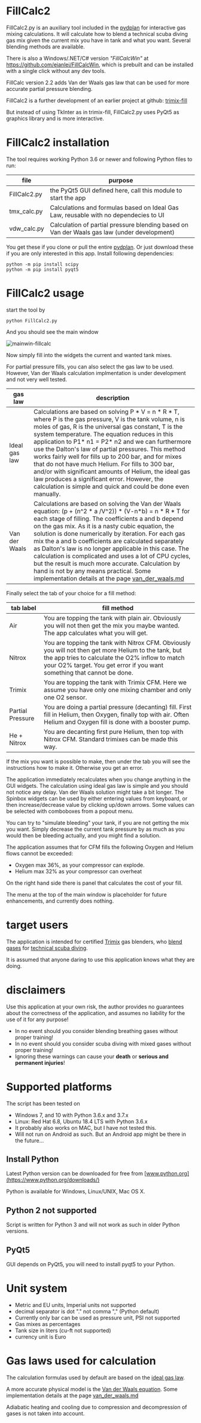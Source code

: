 # FillCalc2
FillCalc2.py is an auxiliary tool included in the [pydplan](https://github.com/eianlei/pydplan) for interactive gas mixing calculations.
It will calculate how to blend a technical scuba diving gas mix given the current mix you have in tank and what you want. Several blending methods are available.

There is also a Windows/.NET/C# version _"FillCalcWin"_ at https://github.com/eianlei/FillCalcWin, which is prebuilt and can be installed with a single click without any dev tools.

FillCalc version 2.2 adds Van der Waals gas law that can be used for more accurate partial pressure blending.   

FillCalc2 is a further development of an earlier project at github:
[trimix-fill](https://github.com/eianlei/trimix-fill)

But instead of using TkInter as in trimix-fill, FillCalc2.py uses PyQt5 as graphics library and is more interactive.

# FillCalc2 installation
The tool requires working Python 3.6 or newer and following Python files to run:

file | purpose
------------ | -------------
FillCalc2.py | the PyQt5 GUI defined here, call this module to start the app
tmx_calc.py | Calculations and formulas based on Ideal Gas Law, reusable with no dependecies to UI
vdw_calc.py | Calculation of partial pressure blending based on Van der Waals gas law (under development)

You get these if you clone or pull the entire [pydplan](https://github.com/eianlei/pydplan). Or just download these if you are only interested in this app.
Install following dependencies:

    python -m pip install scipy
    python -m pip install pyqt5

# FillCalc2 usage
start the tool by

    python FillCalc2.py
And you should see the main window

![mainwin-fillcalc](fillcalc2.1.jpg)


Now simply fill into the widgets the  current and wanted tank mixes.

For partial pressure fills, you can also select the gas law to be used. However, Van der Waals calculation implmentation is under development and not very well tested.

gas law | description
------------ | -------------
Ideal gas law | Calculations are based on solving P * V = n * R * T, where P is the gas pressure, V is the tank volume, n is moles of gas, R is the universal gas constant, T is the system temperature. The equation reduces in this application to P1* n1 = P2* n2 and we can furthermore use the Dalton's law of partial pressures. This method works fairly well for fills up to 200 bar, and for mixes that do not have much Helium. For fills to 300 bar, and/or with significant amounts of Helium, the ideal gas law produces a significant error. However, the calculation is simple and quick and could be done even manually.
Van der Waals | Calculations are based on solving the Van der Waals equation: (p + (n^2 * a /V^2)) * (V-n*b) = n * R * T for each stage of filling. The coefficients a and b depend on the gas mix. As it is a nasty cubic equation, the solution is done numerically by iteration. For each gas mix the a and b coefficients are calculated separately as Dalton's law is no longer applicable in this case. The calculation is complicated and uses a lot of CPU cycles, but the result is much more accurate. Calculation by hand is not by any means practical. Some implementation details at the page [van_der_waals.md](van_der_waals.md)

Finally select the tab of your choice for a fill method:

tab label | fill method
------------ | -------------
Air | You are topping the tank with plain air. Obviously you will not then get the mix you maybe wanted. The app calculates what you will get.
Nitrox |  You are topping the tank with Nitrox CFM. Obviously you will not then get more Helium to the tank, but the app tries to calculate the O2% inflow to match your O2% target. You get error if you want something that cannot be done.
Trimix | You are topping the tank with Trimix CFM. Here we assume you have only one mixing chamber and only one O2 sensor.
Partial Pressure | You are doing a partial pressure (decanting) fill. First fill in Helium, then Oxygen, finally top with air. Often Helium and Oxygen fill is done with a booster pump.
He + Nitrox | You are decanting first pure Helium, then top with Nitrox CFM. Standard trimixes can be made this way.

If the mix you want is possible to make, then under the tab you will see the instructions how to make it. Otherwise you get an error.

The application immediately recalculates when you change anything in the GUI widgets. The calculation using ideal gas law is simple and you should not notice any delay. Van der Waals solution might take a bit longer. The Spinbox widgets can be used by either entering values from keyboard, or then increase/decrease value by clicking up/down arrows. Some values can be selected with comboboxes from a popout menu.

You can try to "simulate bleeding" your tank, if you are not getting the mix you want. Simply decrease the current tank pressure by as much as you would then be bleeding actually, and you might find a solution.

The application assumes that for CFM fills the following Oxygen and Helium flows cannot be exceeded:
- Oxygen max 36%, as your compressor can explode.
- Helium max 32% as your compressor can overheat

On the right hand side there is panel that calculates the cost of your fill.

The menu at the top of the main window is placeholder for future enhancements, and currently does nothing.

# target users
The application is intended for certified [Trimix](https://en.wikipedia.org/wiki/Trimix_(breathing_gas)) gas blenders, who [blend gases](https://en.wikipedia.org/wiki/Gas_blending_for_scuba_diving) for [technical scuba diving](https://en.wikipedia.org/wiki/Technical_diving).

It is assumed that anyone daring to use this application knows what they are doing.

# disclaimers
Use this application at your own risk, the author provides no guarantees about the correctness of the application, and assumes no liability for the use of it for any purpose!

* In no event should you consider blending breathing gases without proper training!
* In no event should you consider scuba diving with mixed gases without proper training!
* Ignoring these warnings can cause your **death** or **serious and permanent injuries**!

# Supported platforms
The script has been tested on
* Windows 7, and 10 with Python 3.6.x and 3.7.x
* Linux: Red Hat 6.8, Ubuntu 18.4 LTS  with Python 3.6.x
* It probably also works on MAC, but I have not tested this.
* Will not run on Android as such. But an Android app might be there in the future...

## Install Python
Latest Python version can be downloaded for free from [www.python.org](https://www.python.org/downloads/)

Python is available for Windows, Linux/UNIX, Mac OS X.

## Python 2 not supported
Script is written for Python 3 and will not work as such in older Python versions.

## PyQt5
GUI depends on PyQt5, you will need to install pyqt5 to your Python.

# Unit system
* Metric and EU units, Imperial units not supported
* decimal separator is dot "." not comma "," (Python default)
* Currently only bar can be used as pressure unit, PSI not supported
* Gas mixes as percentages
* Tank size in liters (cu-ft not supported)
* currency unit is Euro

# Gas laws used for calculation
The calculation formulas used by default are based on the [ideal gas law](https://en.wikipedia.org/wiki/Ideal_gas_law).

A more accurate physical model is the [Van der Waals equation](https://en.wikipedia.org/wiki/Van_der_Waals_equation). Some implementation details at the page [van_der_waals.md](van_der_waals.md)

Adiabatic heating and cooling due to compression and decompression of gases is not taken into account.
